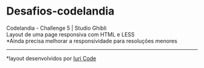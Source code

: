 # Desafios-codelandia
Codelandia - Challenge 5 | Studio Ghibli <br>
Layout de uma page responsiva com HTML e LESS
<br>
*Ainda precisa melhorar a responsividade para resoluções menores
<hr>
*layout  desenvolvidos por <a href="https://www.instagram.com/iuricode/" target="_blank">Iuri Code</a>
